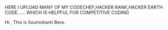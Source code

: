 HERE I UPLOAD MANY OF MY CODECHEF,HACKER RANK,HACKER EARTH CODE......
WHICH IS HELPFUL FOR COMPETITIVE CODING

Hi , This is Soumokanti Bera.
